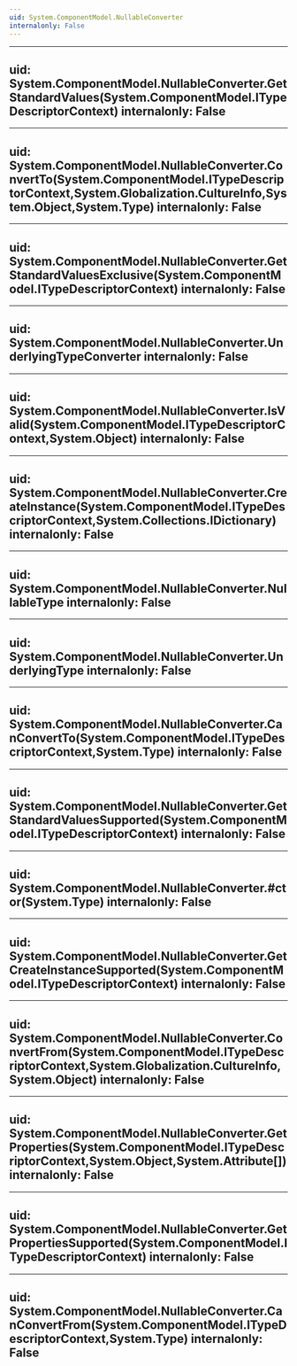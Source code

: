 ```yaml
---
uid: System.ComponentModel.NullableConverter
internalonly: False
---
```


---
uid: System.ComponentModel.NullableConverter.GetStandardValues(System.ComponentModel.ITypeDescriptorContext)
internalonly: False
---

---
uid: System.ComponentModel.NullableConverter.ConvertTo(System.ComponentModel.ITypeDescriptorContext,System.Globalization.CultureInfo,System.Object,System.Type)
internalonly: False
---

---
uid: System.ComponentModel.NullableConverter.GetStandardValuesExclusive(System.ComponentModel.ITypeDescriptorContext)
internalonly: False
---

---
uid: System.ComponentModel.NullableConverter.UnderlyingTypeConverter
internalonly: False
---

---
uid: System.ComponentModel.NullableConverter.IsValid(System.ComponentModel.ITypeDescriptorContext,System.Object)
internalonly: False
---

---
uid: System.ComponentModel.NullableConverter.CreateInstance(System.ComponentModel.ITypeDescriptorContext,System.Collections.IDictionary)
internalonly: False
---

---
uid: System.ComponentModel.NullableConverter.NullableType
internalonly: False
---

---
uid: System.ComponentModel.NullableConverter.UnderlyingType
internalonly: False
---

---
uid: System.ComponentModel.NullableConverter.CanConvertTo(System.ComponentModel.ITypeDescriptorContext,System.Type)
internalonly: False
---

---
uid: System.ComponentModel.NullableConverter.GetStandardValuesSupported(System.ComponentModel.ITypeDescriptorContext)
internalonly: False
---

---
uid: System.ComponentModel.NullableConverter.#ctor(System.Type)
internalonly: False
---

---
uid: System.ComponentModel.NullableConverter.GetCreateInstanceSupported(System.ComponentModel.ITypeDescriptorContext)
internalonly: False
---

---
uid: System.ComponentModel.NullableConverter.ConvertFrom(System.ComponentModel.ITypeDescriptorContext,System.Globalization.CultureInfo,System.Object)
internalonly: False
---

---
uid: System.ComponentModel.NullableConverter.GetProperties(System.ComponentModel.ITypeDescriptorContext,System.Object,System.Attribute[])
internalonly: False
---

---
uid: System.ComponentModel.NullableConverter.GetPropertiesSupported(System.ComponentModel.ITypeDescriptorContext)
internalonly: False
---

---
uid: System.ComponentModel.NullableConverter.CanConvertFrom(System.ComponentModel.ITypeDescriptorContext,System.Type)
internalonly: False
---
